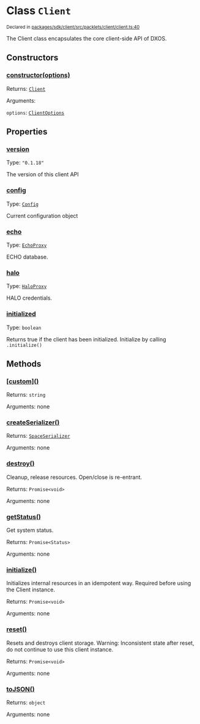 # Class `Client`
<sub>Declared in [packages/sdk/client/src/packlets/client/client.ts:40](https://github.com/dxos/dxos/blob/main/packages/sdk/client/src/packlets/client/client.ts#L40)</sub>


The Client class encapsulates the core client-side API of DXOS.

## Constructors
### [constructor(options)](https://github.com/dxos/dxos/blob/main/packages/sdk/client/src/packlets/client/client.ts#L55)


Returns: <code>[Client](/api/@dxos/client/classes/Client)</code>

Arguments: 

`options`: <code>[ClientOptions](/api/@dxos/client/types/ClientOptions)</code>

## Properties
### [version](https://github.com/dxos/dxos/blob/main/packages/sdk/client/src/packlets/client/client.ts#L44)
Type: <code>"0.1.18"</code>

The version of this client API
### [config](https://github.com/dxos/dxos/blob/main/packages/sdk/client/src/packlets/client/client.ts#L92)
Type: <code>[Config](/api/@dxos/client/classes/Config)</code>

Current configuration object
### [echo](https://github.com/dxos/dxos/blob/main/packages/sdk/client/src/packlets/client/client.ts#L115)
Type: <code>[EchoProxy](/api/@dxos/client/classes/EchoProxy)</code>

ECHO database.
### [halo](https://github.com/dxos/dxos/blob/main/packages/sdk/client/src/packlets/client/client.ts#L107)
Type: <code>[HaloProxy](/api/@dxos/client/classes/HaloProxy)</code>

HALO credentials.
### [initialized](https://github.com/dxos/dxos/blob/main/packages/sdk/client/src/packlets/client/client.ts#L100)
Type: <code>boolean</code>

Returns true if the client has been initialized. Initialize by calling  `.initialize()`

## Methods
### [\[custom\]()](https://github.com/dxos/dxos/blob/main/packages/sdk/client/src/packlets/client/client.ts#L77)


Returns: <code>string</code>

Arguments: none
### [createSerializer()](https://github.com/dxos/dxos/blob/main/packages/sdk/client/src/packlets/client/client.ts#L185)


Returns: <code>[SpaceSerializer](/api/@dxos/client/classes/SpaceSerializer)</code>

Arguments: none
### [destroy()](https://github.com/dxos/dxos/blob/main/packages/sdk/client/src/packlets/client/client.ts#L150)


Cleanup, release resources.
Open/close is re-entrant.

Returns: <code>Promise&lt;void&gt;</code>

Arguments: none
### [getStatus()](https://github.com/dxos/dxos/blob/main/packages/sdk/client/src/packlets/client/client.ts#L166)


Get system status.

Returns: <code>Promise&lt;Status&gt;</code>

Arguments: none
### [initialize()](https://github.com/dxos/dxos/blob/main/packages/sdk/client/src/packlets/client/client.ts#L125)


Initializes internal resources in an idempotent way.
Required before using the Client instance.

Returns: <code>Promise&lt;void&gt;</code>

Arguments: none
### [reset()](https://github.com/dxos/dxos/blob/main/packages/sdk/client/src/packlets/client/client.ts#L174)


Resets and destroys client storage.
Warning: Inconsistent state after reset, do not continue to use this client instance.

Returns: <code>Promise&lt;void&gt;</code>

Arguments: none
### [toJSON()](https://github.com/dxos/dxos/blob/main/packages/sdk/client/src/packlets/client/client.ts#L81)


Returns: <code>object</code>

Arguments: none